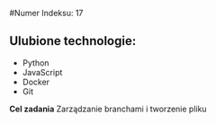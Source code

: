 #Numer Indeksu: 17
## Ulubione technologie:
- Python
- JavaScript
- Docker
- Git

**Cel zadania**
Zarządzanie branchami i tworzenie pliku 